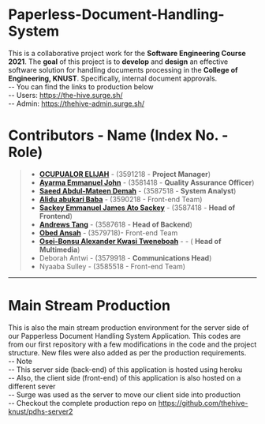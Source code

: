 # Paperless-Document-Handling-System

This is a collaborative project work for the __Software Engineering Course 2021__.
The __goal__ of this project is to __develop__ and __design__ an effective software solution for
handling documents processing in the __College of Engineering, KNUST__. Specifically,
internal document approvals.\
-- You can find the links to production below\
-- Users: https://the-hive.surge.sh/ \
-- Admin: https://thehive-admin.surge.sh/

# Contributors - Name (Index No. - Role)


>- __[OCUPUALOR ELIJAH](https://github.com/Koffi-Cobbin)__ - (3591218 - __Project Manager__)
>- __[Ayarma Emmanuel John](https://github.com/EJAyarma)__ - (3581418 - __Quality Assurance Officer__) 
>- __[Saeed Abdul-Mateen Demah](https://github.com/kin-saga)__ - (3587518 - __System Analyst__)
>- __[Alidu abukari Baba](https://github.com/khalid753)__ - (3590218 - Front-end Team)
>- __[Sackey Emmanuel James Ato Sackey](https://github.com/Ejasackey)__ - (3587418 - __Head of Frontend__)
>- __[Andrews Tang](https://github.com/cocastic8590)__ - (3587618 - __Head of Backend__)
>- __[Obed Ansah](https://github.com/obedansah)__ - (3579718)- Front-end Team
>- __[Osei-Bonsu Alexander Kwasi Tweneboah](https://github.com/TKJNR)__ - - ( __Head of Multimedia__)
>- Deborah Antwi -  (3579918 - __Communications Head__)
>- Nyaaba Sulley - (3585518 - Front-end Team)
___

# Main Stream Production
This is also the main stream production environment for the server side of our 
Papperless Document Handling System Application. This codes are from our first 
repository with a few modifications in the code and the project structure.
New files were also added as per the production requirements.\
-- Note \
-- This server side (back-end) of this application is hosted using heroku\
-- Also, the client side (front-end) of this application is also hosted on a different sever\
-- Surge was used as the server to move our client side into production\
-- Checkout the complete production repo on https://github.com/thehive-knust/pdhs-server2

